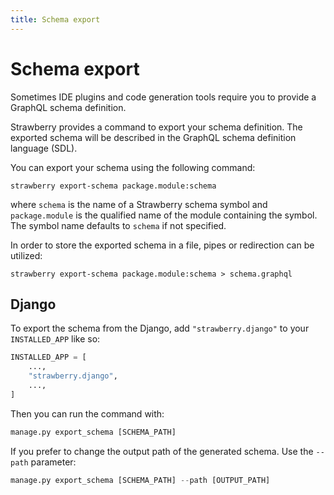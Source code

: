 ```yaml
---
title: Schema export
---
```


# Schema export

Sometimes IDE plugins and code generation tools require you to provide a GraphQL schema
definition.

Strawberry provides a command to export your schema definition.
The exported schema will be described in the GraphQL schema definition language (SDL).

You can export your schema using the following command:

    strawberry export-schema package.module:schema

where `schema` is the name of a Strawberry schema symbol and `package.module` is
the qualified name of the module containing the symbol. The symbol name defaults
to `schema` if not specified.

In order to store the exported schema in a file, pipes or redirection can be utilized:

    strawberry export-schema package.module:schema > schema.graphql

## Django

To export the schema from the Django, add `"strawberry.django"` to your `INSTALLED_APP` like so:

```python
INSTALLED_APP = [
    ...,
    "strawberry.django",
    ...,
]
```

Then you can run the command with:

```python
manage.py export_schema [SCHEMA_PATH]
```

If you prefer to change the output path of the generated schema. Use the `--path` parameter:

```python
manage.py export_schema [SCHEMA_PATH] --path [OUTPUT_PATH]
```
